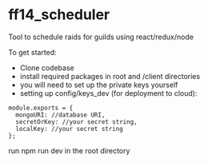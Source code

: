 # ff14_scheduler
Tool to schedule raids for guilds using react/redux/node

To get started: 

- Clone codebase
- install required packages in root and /client directories
- you will need to set up the private keys yourself
- setting up config/keys_dev (for deployment to cloud): 
```
module.exports = {
  mongoURI: //database URI,
  secretOrKey: //your secret string,
  localKey: //your secret string
};
```

run npm run dev in the root directory
